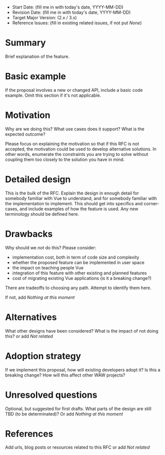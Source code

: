 <!--- NOTE
  * Are sections are required, please, it's very improtant to share the knowledge about the RFC
-->
- Start Date: (fill me in with today's date, YYYY-MM-DD)
- Revision Date: (fill me in with today's date, YYYY-MM-DD)
- Target Major Version: (2.x / 3.x)
- Reference Issues: (fill in existing related issues, if not put *None*)

# Summary

Brief explanation of the feature.

# Basic example

If the proposal involves a new or changed API, include a basic code example.
Omit this section if it's not applicable.

# Motivation

Why are we doing this? What use cases does it support? What is the expected
outcome?

Please focus on explaining the motivation so that if this RFC is not accepted,
the motivation could be used to develop alternative solutions. In other words,
enumerate the constraints you are trying to solve without coupling them too
closely to the solution you have in mind.

# Detailed design

This is the bulk of the RFC. Explain the design in enough detail for somebody
familiar with Vue to understand, and for somebody familiar with the
implementation to implement. This should get into specifics and corner-cases,
and include examples of how the feature is used. Any new terminology should be
defined here.

# Drawbacks

Why should we *not* do this? Please consider:

- implementation cost, both in term of code size and complexity
- whether the proposed feature can be implemented in user space
- the impact on teaching people Vue
- integration of this feature with other existing and planned features
- cost of migrating existing Vue applications (is it a breaking change?)

There are tradeoffs to choosing any path. Attempt to identify them here.

If not, add *Nothing at this moment*

# Alternatives

What other designs have been considered? What is the impact of not doing this? or add *Not related*

# Adoption strategy

If we implement this proposal, how will existing developers adopt it? Is
this a breaking change? How will this affect other WAW projects?

# Unresolved questions

Optional, but suggested for first drafts. What parts of the design are still TBD (to be determinated)? Or add *Nothing at this moment*

# References

Add urls, blog posts or resources related to this RFC or add *Not related*